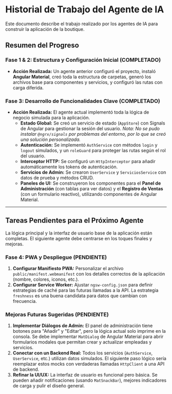 # Historial de Trabajo del Agente de IA

Este documento describe el trabajo realizado por los agentes de IA para construir la aplicación de la boutique.

## Resumen del Progreso

### Fase 1 & 2: Estructura y Configuración Inicial (COMPLETADO)

*   **Acción Realizada:** Un agente anterior configuró el proyecto, instaló **Angular Material**, creó toda la estructura de carpetas, generó los archivos base para componentes y servicios, y configuró las rutas con carga diferida.

### Fase 3: Desarrollo de Funcionalidades Clave (COMPLETADO)

*   **Acción Realizada:** El agente actual implementó toda la lógica de negocio simulada para la aplicación.
    *   **Estado Global:** Se creó un servicio de estado (`AppStore`) con Signals de Angular para gestionar la sesión del usuario. *Nota: No se pudo instalar `@ngrx/signals` por problemas del entorno, por lo que se creó una solución personalizada.*
    *   **Autenticación:** Se implementó `AuthService` con métodos `login` y `logout` simulados, y un `roleGuard` para proteger las rutas según el rol del usuario.
    *   **Interceptor HTTP:** Se configuró un `HttpInterceptor` para añadir automáticamente los tokens de autenticación.
    *   **Servicios de Admin:** Se crearon `UserService` y `ServiciosService` con datos de prueba y métodos CRUD.
    *   **Paneles de UI:** Se construyeron los componentes para el **Panel de Administración** (con tablas para ver datos) y el **Registro de Ventas** (con un formulario reactivo), utilizando componentes de Angular Material.

---

## Tareas Pendientes para el Próximo Agente

La lógica principal y la interfaz de usuario base de la aplicación están completas. El siguiente agente debe centrarse en los toques finales y mejoras.

### Fase 4: PWA y Despliegue (PENDIENTE)

1.  **Configurar Manifiesto PWA:** Personalizar el archivo `public/manifest.webmanifest` con los detalles correctos de la aplicación (nombre, colores, iconos, etc.).
2.  **Configurar Service Worker:** Ajustar `ngsw-config.json` para definir estrategias de caché para las futuras llamadas a la API. La estrategia `freshness` es una buena candidata para datos que cambian con frecuencia.

### Mejoras Futuras Sugeridas (PENDIENTE)

1.  **Implementar Diálogos de Admin:** El panel de administración tiene botones para "Añadir" y "Editar", pero la lógica actual solo imprime en la consola. Se debe implementar `MatDialog` de Angular Material para abrir formularios modales que permitan crear y actualizar empleadas y servicios.
2.  **Conectar con un Backend Real:** Todos los servicios (`AuthService`, `UserService`, etc.) utilizan datos simulados. El siguiente paso lógico sería reemplazar estos mocks con verdaderas llamadas `HttpClient` a una API de backend.
3.  **Refinar la UI/UX:** La interfaz de usuario es funcional pero básica. Se pueden añadir notificaciones (usando `MatSnackBar`), mejores indicadores de carga y pulir el diseño general.
